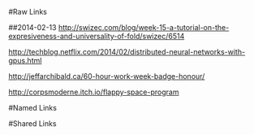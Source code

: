 #Raw Links

##2014-02-13
http://swizec.com/blog/week-15-a-tutorial-on-the-expresiveness-and-universality-of-fold/swizec/6514

http://techblog.netflix.com/2014/02/distributed-neural-networks-with-gpus.html

http://jeffarchibald.ca/60-hour-work-week-badge-honour/

http://corpsmoderne.itch.io/flappy-space-program

#Named Links

#Shared Links
